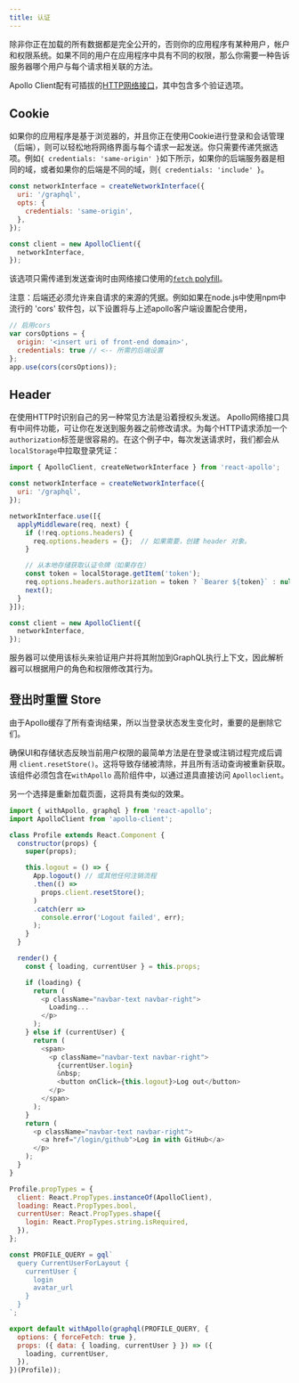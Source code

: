 ```yaml
---
title: 认证
---
```


除非你正在加载的所有数据都是完全公开的，否则你的应用程序有某种用户，帐户和权限系统。如果不同的用户在应用程序中具有不同的权限，那么你需要一种告诉服务器哪个用户与每个请求相关联的方法。

Apollo Client配有可插拔的[HTTP网络接口](/core/network.html)，其中包含多个验证选项。

## Cookie

如果你的应用程序是基于浏览器的，并且你正在使用Cookie进行登录和会话管理（后端），则可以轻松地将网络界面与每个请求一起发送。你只需要传递凭据选项。例如`{ credentials: 'same-origin' }`如下所示，如果你的后端服务器是相同的域，或者如果你的后端是不同的域，则`{ credentials: 'include' }`。

```js
const networkInterface = createNetworkInterface({
  uri: '/graphql',
  opts: {
    credentials: 'same-origin',
  },
});

const client = new ApolloClient({
  networkInterface,
});
```

该选项只需传递到发送查询时由网络接口​​使用的[`fetch` polyfill](https://github.com/github/fetch)。

注意：后端还必须允许来自请求的来源的凭据。例如如果在node.js中使用npm中流行的 'cors' 软件包，以下设置将与上述apollo客户端设置配合使用，

```js
// 启用cors
var corsOptions = {
  origin: '<insert uri of front-end domain>',
  credentials: true // <-- 所需的后端设置
};
app.use(cors(corsOptions));
```

## Header

在使用HTTP时识别自己的另一种常见方法是沿着授权头发送。 Apollo网络接口具有中间件功能，可让你在发送到服务器之前修改请求。为每个HTTP请求添加一个`authorization`标签是很容易的。在这个例子中，每次发送请求时，我们都会从`localStorage`中拉取登录凭证：

```js
import { ApolloClient, createNetworkInterface } from 'react-apollo';

const networkInterface = createNetworkInterface({
  uri: '/graphql',
});

networkInterface.use([{
  applyMiddleware(req, next) {
    if (!req.options.headers) {
      req.options.headers = {};  // 如果需要，创建 header 对象。
    }

    // 从本地存储获取认证令牌（如果存在）
    const token = localStorage.getItem('token');
    req.options.headers.authorization = token ? `Bearer ${token}` : null;
    next();
  }
}]);

const client = new ApolloClient({
  networkInterface,
});
```

服务器可以使用该标头来验证用户并将其附加到GraphQL执行上下文，因此解析器可以根据用户的角色和权限修改其行为。

<h2 id="login-logout">登出时重置 Store</h2>

由于Apollo缓存了所有查询结果，所以当登录状态发生变化时，重要的是删除它们。

确保UI和存储状态反映当前用户权限的最简单方法是在登录或注销过程完成后调用 `client.resetStore()`。这将导致存储被清除，并且所有活动查询被重新获取。该组件必须包含在`withApollo` 高阶组件中，以通过道具直接访问 `Apolloclient`。

另一个选择是重新加载页面，这将具有类似的效果。

```js
import { withApollo, graphql } from 'react-apollo';
import ApolloClient from 'apollo-client';

class Profile extends React.Component {
  constructor(props) {
    super(props);

    this.logout = () => {
      App.logout() // 或其他任何注销流程
      .then(() =>
        props.client.resetStore();
      )
      .catch(err =>
        console.error('Logout failed', err);
      );
    }
  }

  render() {
    const { loading, currentUser } = this.props;

    if (loading) {
      return (
        <p className="navbar-text navbar-right">
          Loading...
        </p>
      );
    } else if (currentUser) {
      return (
        <span>
          <p className="navbar-text navbar-right">
            {currentUser.login}
            &nbsp;
            <button onClick={this.logout}>Log out</button>
          </p>
        </span>
      );
    }
    return (
      <p className="navbar-text navbar-right">
        <a href="/login/github">Log in with GitHub</a>
      </p>
    );
  }
}

Profile.propTypes = {
  client: React.PropTypes.instanceOf(ApolloClient),
  loading: React.PropTypes.bool,
  currentUser: React.PropTypes.shape({
    login: React.PropTypes.string.isRequired,
  }),
};

const PROFILE_QUERY = gql`
  query CurrentUserForLayout {
    currentUser {
      login
      avatar_url
    }
  }
`;

export default withApollo(graphql(PROFILE_QUERY, {
  options: { forceFetch: true },
  props: ({ data: { loading, currentUser } }) => ({
    loading, currentUser,
  }),
})(Profile));
```
